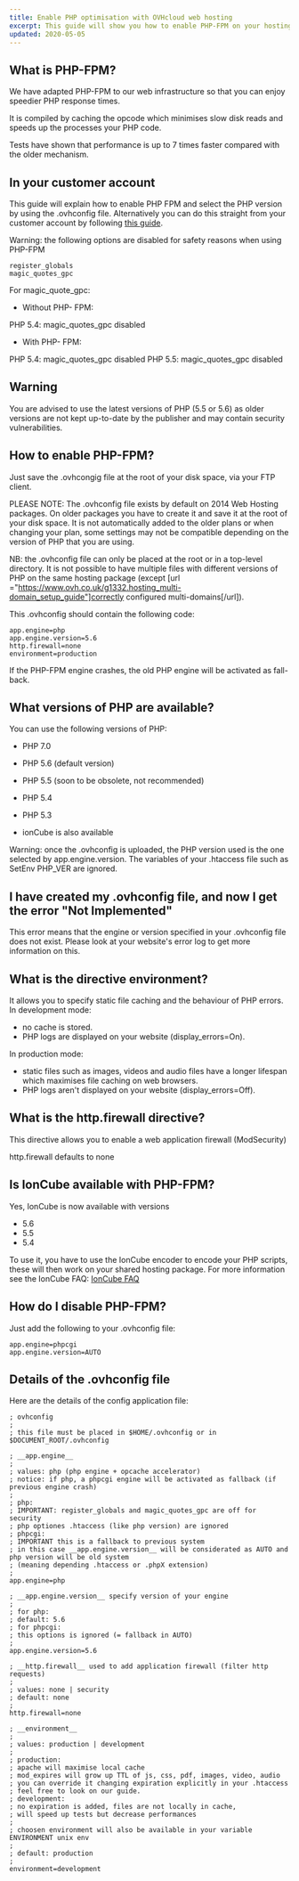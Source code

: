 ```yaml
---
title: Enable PHP optimisation with OVHcloud web hosting
excerpt: This guide will show you how to enable PHP-FPM on your hosting package with OVHcloud in order to improve the PHP response time
updated: 2020-05-05
---
```




## What is PHP-FPM?
We have adapted PHP-FPM to our web infrastructure so that you can enjoy speedier PHP response times.

It is compiled by caching the opcode which minimises slow disk reads and speeds up the processes your PHP code.

Tests have shown that performance is up to 7 times faster compared with the older mechanism.

## In your customer account
This guide will explain how to enable PHP FPM and select the PHP version by using the .ovhconfig file. Alternatively you can do this straight from your customer account by following [this guide](/pages/web_cloud/web_hosting/php_configure_php_on_your_web_hosting_2014).

Warning: the following options are disabled for safety reasons when using PHP-FPM


```
register_globals
magic_quotes_gpc
```



For magic_quote_gpc:


- Without PHP- FPM:


PHP 5.4: magic_quotes_gpc disabled


- With PHP- FPM:


PHP 5.4: magic_quotes_gpc disabled
PHP 5.5: magic_quotes_gpc disabled

## Warning
You are advised to use the latest versions of PHP (5.5 or 5.6) as older versions are not kept up-to-date by the publisher and may contain security vulnerabilities.


## How to enable PHP-FPM?
Just save the .ovhcongig file at the root of your disk space, via your FTP client.

PLEASE NOTE: The .ovhconfig file exists by default on 2014 Web Hosting packages. On older packages you have to create it and save it at the root of your disk space. 
It is not automatically added to the older plans or when changing your plan, some settings may not be compatible depending on the version of PHP that you are using.

NB: the .ovhconfig file can only be placed at the root or in a top-level directory. It is not possible to have multiple files with different versions of PHP on the same hosting package (except [url ="https://www.ovh.co.uk/g1332.hosting_multi-domain_setup_guide"]correctly configured multi-domains[/url]).

This .ovhconfig should contain the following code:


```
app.engine=php
app.engine.version=5.6
http.firewall=none
environment=production
```


If the PHP-FPM engine crashes, the old PHP engine will be activated as fall-back.


## What versions of PHP are available?
You can use the following versions of PHP:

- PHP 7.0
- PHP 5.6 (default version)
- PHP 5.5 (soon to be obsolete, not recommended)
- PHP 5.4
- PHP 5.3

- ionCube is also available

Warning: once the .ovhconfig is uploaded, the PHP version used is the one selected by app.engine.version. The variables of your .htaccess file such as SetEnv PHP_VER are ignored.



## I have created my .ovhconfig file, and now I get the error "Not Implemented"
This error means that the engine or version specified in your .ovhconfig file does not exist. Please look at your website's error log to get more information on this.


## What is the directive environment?
It allows you to specify static file caching and the behaviour of PHP errors.
In development mode: 

- no cache is stored. 
- PHP logs are displayed on your website (display_errors=On).


In production mode: 

- static files such as images, videos and audio files have a longer lifespan which maximises file caching on web browsers. 
- PHP logs aren't displayed on your website (display_errors=Off).




## What is the http.firewall directive?
This directive allows you to enable a web application firewall (ModSecurity)

http.firewall defaults to none


## Is IonCube available with PHP-FPM?
Yes, IonCube is now available with versions

- 5.6
- 5.5
- 5.4


To use it, you have to use the IonCube encoder to encode your PHP scripts, these will then work on your shared hosting package. For more information see the IonCube FAQ: [IonCube FAQ](http://www.ioncube.com/faq.php)


## How do I disable PHP-FPM?
Just add the following to your .ovhconfig file:


```
app.engine=phpcgi
app.engine.version=AUTO
```




## Details of the .ovhconfig file
Here are the details of the config application file:


```
; ovhconfig
;
; this file must be placed in $HOME/.ovhconfig or in $DOCUMENT_ROOT/.ovhconfig

; __app.engine__
;
; values: php (php engine + opcache accelerator)
; notice: if php, a phpcgi engine will be activated as fallback (if previous engine crash)
;
; php:
; IMPORTANT: register_globals and magic_quotes_gpc are off for security
; php optiones .htaccess (like php version) are ignored
; phpcgi:
; IMPORTANT this is a fallback to previous system
; in this case __app.engine.version__ will be considerated as AUTO and php version will be old system
; (meaning depending .htaccess or .phpX extension)
;
app.engine=php

; __app.engine.version__ specify version of your engine
;
; for php:
; default: 5.6
; for phpcgi:
; this options is ignored (= fallback in AUTO)
;
app.engine.version=5.6

; __http.firewall__ used to add application firewall (filter http requests)
;
; values: none | security
; default: none
;
http.firewall=none

; __environment__
;
; values: production | development
;
; production:
; apache will maximise local cache
; mod_expires will grow up TTL of js, css, pdf, images, video, audio
; you can override it changing expiration explicitly in your .htaccess
; feel free to look on our guide.
; development:
; no expiration is added, files are not locally in cache,
; will speed up tests but decrease performances
;
; choosen environment will also be available in your variable ENVIRONMENT unix env
;
; default: production
;
environment=development
```



